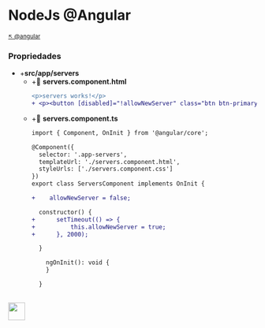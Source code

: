 # NodeJs @Angular

<sub>[:arrow_upper_left: @angular](readme.md) <sub>

### Propriedades

- +**src/app/servers**
    - +:page_facing_up: **servers.component.html**
        ```diff
        <p>servers works!</p>
        + <p><button [disabled]="!allowNewServer" class="btn btn-primary">Add Server</button></p>
        ```
    - +:page_facing_up: **servers.component.ts**
        ```diff
        import { Component, OnInit } from '@angular/core';

        @Component({
          selector: '.app-servers',
          templateUrl: './servers.component.html',
          styleUrls: ['./servers.component.css']
        })
        export class ServersComponent implements OnInit {

        +    allowNewServer = false;

          constructor() { 
        +      setTimeout(() => {
        +          this.allowNewServer = true;
        +      }, 2000);

          }

            ngOnInit(): void {
            }

          }

        ```
<sub></sub>
---
<image src="../img/icon.svg" width="34px" height="36px"/>

<br/>&nbsp;&nbsp;&nbsp;&nbsp;&nbsp;&nbsp;&nbsp;&nbsp;&nbsp;&nbsp;&nbsp;